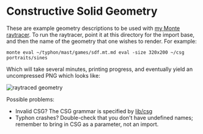# Constructive Solid Geometry

These are example geometry descriptions to be used with [my Monte
raytracer](https://github.com/monte-language/typhon/blob/master/mast/games/sdf.mt).
To run the raytracer, point it at this directory for the import base, and then
the name of the geometry that one wishes to render. For example:

    monte eval ~/typhon/mast/games/sdf.mt.md eval -size 320x200 ~/csg portraits/sines

Which will take several minutes, printing progress, and eventually yield an
uncompressed PNG which looks like:

![raytraced
geometry](https://github.com/MostAwesomeDude/csg/blob/master/example.png)

Possible problems:

* Invalid CSG? The CSG grammar is specified by
  [lib/csg](https://github.com/monte-language/typhon/blob/master/mast/lib/csg.mt)
* Typhon crashes? Double-check that you don't have undefined names; remember
  to bring in CSG as a parameter, not an import.
